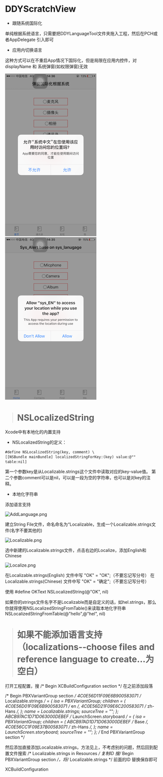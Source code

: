 # DDYScratchView

* 跟随系统国际化

单纯根据系统语言，只需要把DDYLanguageTool文件夹拖入工程，然后在PCH或者AppDelegate 引入即可

* 应用内切换语言

这种方式可以在不重启App情况下国际化，但是局限在应用内控件，对displayName 和 系统弹窗(如权限弹窗)无效


![DDYLanguageToolCN.png](https://github.com/starainDou/DDYDemoImage/blob/master/DDYLanguageToolCN.png)  ![DDYLanguageToolEN.png](https://github.com/starainDou/DDYDemoImage/blob/master/DDYLanguageToolEN.png)
  


> # NSLocalizedString

Xcode中有本地化的内置支持

* NSLocalizedString的定义：

```
#define NSLocalizedString(key, comment) \
[[NSBundle mainBundle] localizedStringForKey:(key) value:@"" table:nil]
```
第一个参数key是从Localizable.strings这个文件中读取对应的key-value值。
第二个参数comment可以是nil，可以是一段为空的字符串，也可以是对key的注释。


* 本地化字符串 

添加语言支持

![AddLanguage.png](http://upload-images.jianshu.io/upload_images/1465510-df8357aea2b0ec6f.png?imageMogr2/auto-orient/strip%7CimageView2/2/w/1240)

建立String File文件，命名命名为“Localizable，生成一个Localizable.strings文件(名字不要其他的) 

![Localizable.png](http://upload-images.jianshu.io/upload_images/1465510-451ef24a5833160c.png?imageMogr2/auto-orient/strip%7CimageView2/2/w/1240)

选中新建的Localizable.strings文件，点击右边的Localize，添加English和Chinese

![Localize.png](http://upload-images.jianshu.io/upload_images/1465510-0421e964609dedb8.png?imageMogr2/auto-orient/strip%7CimageView2/2/w/1240)

在Localizable.strings(English)  文件中写 "OK" = "OK";（不要忘记写分号） 
在Localizable.strings(Chinese) 文件中写 "OK" = "确定";（不要忘记写分号）

使用 
#define OKText NSLocalizedString(@"OK", nil)


如果你的strings文件名字不是Localizable而是自定义的话，如hel.strings，那么你就得使用NSLocalizedStringFromTable()来读取本地化字符串 NSLocalizedStringFromTable(@"hello",@"hel", nil)

> # 如果不能添加语言支持（localizations--choose files and reference language to create...为空白）

打开工程配置，搜 /* Begin XCBuildConfiguration section */
在之前添加段落

/* Begin PBXVariantGroup section */
		4C0E56D11F09E6B900583071 /* Localizable.strings */ = {
			isa = PBXVariantGroup;
			children = (
				4C0E56D01F09E6B900583071 /* en */,
				4C0E56D21F09E6C200583071 /* zh-Hans */,
			);
			name = Localizable.strings;
			sourceTree = "<group>";
		};
		ABCB97AC1D71D063000DEBEF /* LaunchScreen.storyboard */ = {
			isa = PBXVariantGroup;
			children = (
				ABCB97AD1D71D063000DEBEF /* Base */,
				4C0E56CC1F09E37B00583071 /* zh-Hans */,
			);
			name = LaunchScreen.storyboard;
			sourceTree = "<group>";
		};
/* End PBXVariantGroup section */

然后添加直接添加Localizable.strings，方法见上，不考虑别的问题，然后回到配置文件搜索
/* Localizable.strings in Resources */
复制ID
搜/* Begin PBXVariantGroup section */，将/* Localizable.strings */ 前面的ID 替换保存即可

XCBuildConfiguration


